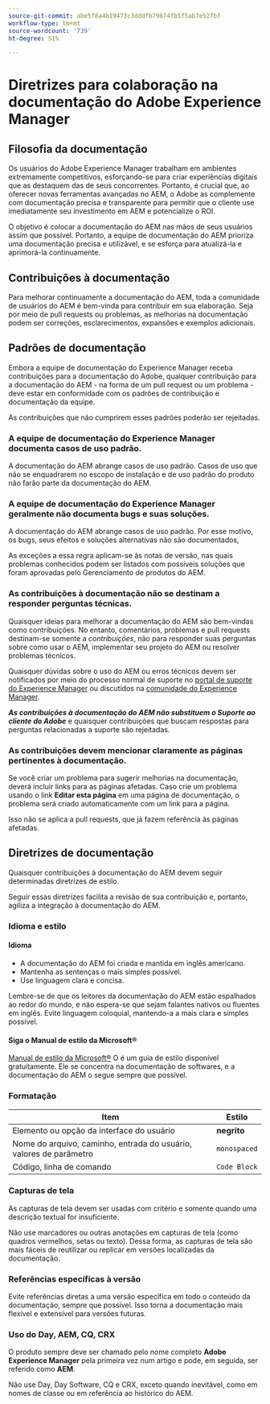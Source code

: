 ```yaml
---
source-git-commit: abe5f8a4b19473c3dddfb79674fb5f5ab7e52fbf
workflow-type: tm+mt
source-wordcount: '739'
ht-degree: 51%

---
```

# Diretrizes para colaboração na documentação do Adobe Experience Manager

## Filosofia da documentação

Os usuários do Adobe Experience Manager trabalham em ambientes extremamente competitivos, esforçando-se para criar experiências digitais que as destaquem das de seus concorrentes. Portanto, é crucial que, ao oferecer novas ferramentas avançadas no AEM, o Adobe as complemente com documentação precisa e transparente para permitir que o cliente use imediatamente seu investimento em AEM e potencialize o ROI.

O objetivo é colocar a documentação do AEM nas mãos de seus usuários assim que possível. Portanto, a equipe de documentação do AEM prioriza uma documentação precisa e utilizável, e se esforça para atualizá-la e aprimorá-la continuamente.

## Contribuições à documentação

Para melhorar continuamente a documentação do AEM, toda a comunidade de usuários do AEM é bem-vinda para contribuir em sua elaboração. Seja por meio de pull requests ou problemas, as melhorias na documentação podem ser correções, esclarecimentos, expansões e exemplos adicionais.

## Padrões de documentação

Embora a equipe de documentação do Experience Manager receba contribuições para a documentação do Adobe, qualquer contribuição para a documentação do AEM - na forma de um pull request ou um problema - deve estar em conformidade com os padrões de contribuição e documentação da equipe.

As contribuições que não cumprirem esses padrões poderão ser rejeitadas.

### A equipe de documentação do Experience Manager documenta casos de uso padrão.

A documentação do AEM abrange casos de uso padrão. Casos de uso que não se enquadrarem no escopo de instalação e de uso padrão do produto não farão parte da documentação do AEM.

### A equipe de documentação do Experience Manager geralmente não documenta bugs e suas soluções.

A documentação do AEM abrange casos de uso padrão. Por esse motivo, os bugs, seus efeitos e soluções alternativas não são documentados,

As exceções a essa regra aplicam-se às notas de versão, nas quais problemas conhecidos podem ser listados com possíveis soluções que foram aprovadas pelo Gerenciamento de produtos do AEM.

### As contribuições à documentação não se destinam a responder perguntas técnicas.

Quaisquer ideias para melhorar a documentação do AEM são bem-vindas como contribuições. No entanto, comentários, problemas e pull requests destinam-se somente a *contribuições*, não para responder suas perguntas sobre como usar o AEM, implementar seu projeto do AEM ou resolver problemas técnicos.

Quaisquer dúvidas sobre o uso do AEM ou erros técnicos devem ser notificados por meio do processo normal de suporte no [portal de suporte do Experience Manager](https://experienceleague.adobe.com/?support-solution=Experience+Manager&amp;lang=pt-BR#home) ou discutidos na [comunidade do Experience Manager](https://experienceleaguecommunities.adobe.com/t5/adobe-experience-manager/ct-p/adobe-experience-manager-community).

***As contribuições à documentação do AEM não substituem o Suporte ao cliente do Adobe*** e quaisquer contribuições que buscam respostas para perguntas relacionadas a suporte são rejeitadas.

### As contribuições devem mencionar claramente as páginas pertinentes à documentação.

Se você criar um problema para sugerir melhorias na documentação, deverá incluir links para as páginas afetadas. Caso crie um problema usando o link **Editar esta página** em uma página de documentação, o problema será criado automaticamente com um link para a página.

Isso não se aplica a pull requests, que já fazem referência às páginas afetadas.

## Diretrizes de documentação

Quaisquer contribuições à documentação do AEM devem seguir determinadas diretrizes de estilo.

Seguir essas diretrizes facilita a revisão de sua contribuição e, portanto, agiliza a integração à documentação do AEM.

### Idioma e estilo

#### Idioma

* A documentação do AEM foi criada e mantida em inglês americano.
* Mantenha as sentenças o mais simples possível.
* Use linguagem clara e concisa.

Lembre-se de que os leitores da documentação do AEM estão espalhados ao redor do mundo, e não espera-se que sejam falantes nativos ou fluentes em inglês. Evite linguagem coloquial, mantendo-a a mais clara e simples possível.

#### Siga o Manual de estilo da Microsoft®

[Manual de estilo da Microsoft®](https://learn.microsoft.com/en-us/style-guide/welcome/) O é um guia de estilo disponível gratuitamente. Ele se concentra na documentação de softwares, e a documentação do AEM o segue sempre que possível.

### Formatação

| Item | Estilo |
|---|---|
| Elemento ou opção da interface do usuário | **negrito** |
| Nome do arquivo, caminho, entrada do usuário, valores de parâmetro | `monospaced` |
| Código, linha de comando | ```Code Block``` |

### Capturas de tela

As capturas de tela devem ser usadas com critério e somente quando uma descrição textual for insuficiente.

Não use marcadores ou outras anotações em capturas de tela (como quadros vermelhos, setas ou texto). Dessa forma, as capturas de tela são mais fáceis de reutilizar ou replicar em versões localizadas da documentação.

### Referências específicas à versão

Evite referências diretas a uma versão específica em todo o conteúdo da documentação, sempre que possível. Isso torna a documentação mais flexível e extensível para versões futuras.

### Uso do Day, AEM, CQ, CRX

O produto sempre deve ser chamado pelo nome completo **Adobe Experience Manager** pela primeira vez num artigo e pode, em seguida, ser referido como **AEM**.

Não use Day, Day Software, CQ e CRX, exceto quando inevitável, como em nomes de classe ou em referência ao histórico do AEM.
